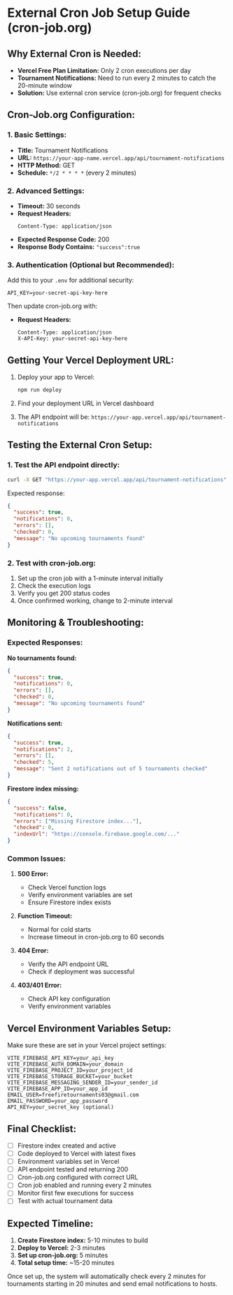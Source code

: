# External Cron Job Setup Guide (cron-job.org)

## Why External Cron is Needed:
- **Vercel Free Plan Limitation:** Only 2 cron executions per day
- **Tournament Notifications:** Need to run every 2 minutes to catch the 20-minute window
- **Solution:** Use external cron service (cron-job.org) for frequent checks

## Cron-Job.org Configuration:

### 1. Basic Settings:
- **Title:** Tournament Notifications
- **URL:** `https://your-app-name.vercel.app/api/tournament-notifications`
- **HTTP Method:** GET
- **Schedule:** `*/2 * * * *` (every 2 minutes)

### 2. Advanced Settings:
- **Timeout:** 30 seconds
- **Request Headers:** 
  ```
  Content-Type: application/json
  ```
- **Expected Response Code:** 200
- **Response Body Contains:** `"success":true`

### 3. Authentication (Optional but Recommended):
Add this to your `.env` for additional security:
```env
API_KEY=your-secret-api-key-here
```

Then update cron-job.org with:
- **Request Headers:**
  ```
  Content-Type: application/json
  X-API-Key: your-secret-api-key-here
  ```

## Getting Your Vercel Deployment URL:

1. Deploy your app to Vercel:
   ```bash
   npm run deploy
   ```

2. Find your deployment URL in Vercel dashboard
3. The API endpoint will be: `https://your-app.vercel.app/api/tournament-notifications`

## Testing the External Cron Setup:

### 1. Test the API endpoint directly:
```bash
curl -X GET "https://your-app.vercel.app/api/tournament-notifications"
```

Expected response:
```json
{
  "success": true,
  "notifications": 0,
  "errors": [],
  "checked": 0,
  "message": "No upcoming tournaments found"
}
```

### 2. Test with cron-job.org:
1. Set up the cron job with a 1-minute interval initially
2. Check the execution logs
3. Verify you get 200 status codes
4. Once confirmed working, change to 2-minute interval

## Monitoring & Troubleshooting:

### Expected Responses:

**No tournaments found:**
```json
{
  "success": true,
  "notifications": 0,
  "errors": [],
  "checked": 0,
  "message": "No upcoming tournaments found"
}
```

**Notifications sent:**
```json
{
  "success": true,
  "notifications": 2,
  "errors": [],
  "checked": 5,
  "message": "Sent 2 notifications out of 5 tournaments checked"
}
```

**Firestore index missing:**
```json
{
  "success": false,
  "notifications": 0,
  "errors": ["Missing Firestore index..."],
  "checked": 0,
  "indexUrl": "https://console.firebase.google.com/..."
}
```

### Common Issues:

1. **500 Error:** 
   - Check Vercel function logs
   - Verify environment variables are set
   - Ensure Firestore index exists

2. **Function Timeout:**
   - Normal for cold starts
   - Increase timeout in cron-job.org to 60 seconds

3. **404 Error:**
   - Verify the API endpoint URL
   - Check if deployment was successful

4. **403/401 Error:**
   - Check API key configuration
   - Verify environment variables

## Vercel Environment Variables Setup:

Make sure these are set in your Vercel project settings:

```env
VITE_FIREBASE_API_KEY=your_api_key
VITE_FIREBASE_AUTH_DOMAIN=your_domain
VITE_FIREBASE_PROJECT_ID=your_project_id
VITE_FIREBASE_STORAGE_BUCKET=your_bucket
VITE_FIREBASE_MESSAGING_SENDER_ID=your_sender_id
VITE_FIREBASE_APP_ID=your_app_id
EMAIL_USER=freefiretournaments03@gmail.com
EMAIL_PASSWORD=your_app_password
API_KEY=your_secret_key (optional)
```

## Final Checklist:

- [ ] Firestore index created and active
- [ ] Code deployed to Vercel with latest fixes
- [ ] Environment variables set in Vercel
- [ ] API endpoint tested and returning 200
- [ ] Cron-job.org configured with correct URL
- [ ] Cron job enabled and running every 2 minutes
- [ ] Monitor first few executions for success
- [ ] Test with actual tournament data

## Expected Timeline:
1. **Create Firestore index:** 5-10 minutes to build
2. **Deploy to Vercel:** 2-3 minutes
3. **Set up cron-job.org:** 5 minutes
4. **Total setup time:** ~15-20 minutes

Once set up, the system will automatically check every 2 minutes for tournaments starting in 20 minutes and send email notifications to hosts.
